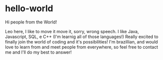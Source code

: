 # hello-world
Hi people from the World!

Leo here, I like to move it move it, sorry, wrong speech.
I like Java, Javascript, SQL, e C++ (I'm learnig all of those languages!) Really excited to finally join the world of coding and it's possibilities!
I'm brazillian, and would love to learn from and meet people from everywhere, so feel free to contact me and I'll do my best to answer!

